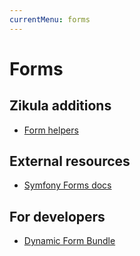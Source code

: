 ```yaml
---
currentMenu: forms
---
```

# Forms

## Zikula additions

- [Form helpers](FormHelpers.md)

## External resources

- [Symfony Forms docs](https://symfony.com/doc/current/forms.html)

## For developers

- [Dynamic Form Bundle](https://github.com/zikula/DynamicFormBundle)

